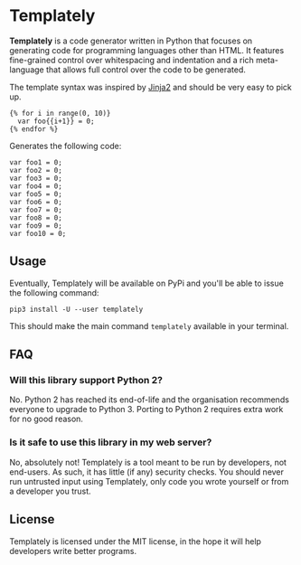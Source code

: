 Templately
==========

**Templately** is a code generator written in Python that focuses on generating
code for programming languages other than HTML. It features fine-grained
control over whitespacing and indentation and a rich meta-language that allows 
full control over the code to be generated.

The template syntax was inspired by [Jinja2][1] and should be very easy to pick
up.

```
{% for i in range(0, 10)}
  var foo{{i+1}} = 0;
{% endfor %}
```

Generates the following code:

```
var foo1 = 0;
var foo2 = 0;
var foo3 = 0;
var foo4 = 0;
var foo5 = 0;
var foo6 = 0;
var foo7 = 0;
var foo8 = 0;
var foo9 = 0;
var foo10 = 0;
```

[1]: https://jinja.palletsprojects.com/

## Usage

Eventually, Templately will be available on PyPi and you'll be able to issue the following command:

```
pip3 install -U --user templately
```

This should make the main command `templately` available in your terminal.

## FAQ

### Will this library support Python 2?

No. Python 2 has reached its end-of-life and the organisation recommends
everyone to upgrade to Python 3. Porting to Python 2 requires extra work
for no good reason.

### Is it safe to use this library in my web server?

No, absolutely not! Templately is a tool meant to be run by developers, not
end-users. As such, it has little (if any) security checks. You should never
run untrusted input using Templately, only code you wrote yourself or from a
developer you trust.

## License

Templately is licensed under the MIT license, in the hope it will help developers
write better programs.

